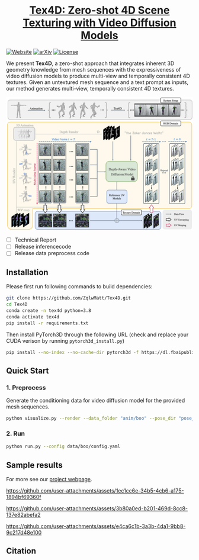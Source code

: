 <h1 align="center"><a href="https://tex4d.github.io/">Tex4D: Zero-shot 4D Scene Texturing
with Video Diffusion Models
</a></h2>

[![Website](https://raw.githubusercontent.com/prs-eth/Marigold/main/doc/badges/badge-website.svg)](https://tex4d.github.io/)
[![arXiv](https://img.shields.io/badge/arXiv-PDF-b31b1b.svg)](https://arxiv.org/) 
[![License](https://img.shields.io/badge/License-Apache--2.0-929292)](https://www.apache.org/licenses/LICENSE-2.0) 

We present **Tex4D**, a zero-shot approach that integrates inherent 3D geometry knowledge from mesh sequences with the expressiveness of video diffusion models to produce multi-view and temporally consistent 4D textures. Given an untextured mesh sequence and a text prompt as inputs, our method generates multi-view, temporally consistent 4D textures.

![Overview](./assets/overview.png)

- [ ] Technical Report
- [ ] Release inferencecode
- [ ] Release data preprocess code

## Installation

Please first run following commands to build dependencies:
```bash
git clone https://github.com/ZqlwMatt/Tex4D.git
cd Tex4D
conda create -n tex4d python=3.8
conda activate tex4d
pip install -r requirements.txt
```

Then install PyTorch3D through the following URL (check and replace your CUDA verison by running `pytorch3d_install.py`)
```bash
pip install --no-index --no-cache-dir pytorch3d -f https://dl.fbaipublicfiles.com/pytorch3d/packaging/wheels/py38_cu117_pyt200/download.html
```

## Quick Start

### 1. Preprocess

Generate the conditioning data for video diffusion model for the provided mesh sequences.

```bash
python visualize.py --render --data_folder "anim/boo" --pose_dir "pose_3" --load_from_data
```

### 2. Run

```bash
python run.py --config data/boo/config.yaml
```

## Sample results

For more see our [project webpage](https://tex4d.github.io).

https://github.com/user-attachments/assets/1ec1cc6e-34b5-4cb6-a175-1894bf69360f

https://github.com/user-attachments/assets/3b80a0ed-b201-469d-8cc8-137e82abefa2

https://github.com/user-attachments/assets/e4ca6c1b-3a3b-4da1-9bb8-9c217d48e100

## Citation

```bibtex

```


<!-- This work is built on many amazing research works and open-source projects, thanks all the authors for sharing! -->
